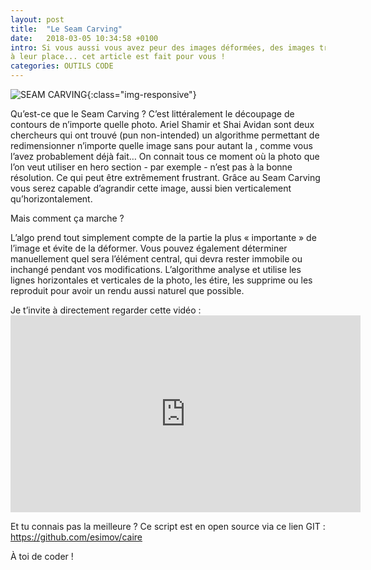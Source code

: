 ```yaml
---
layout: post
title:  "Le Seam Carving"
date:   2018-03-05 10:34:58 +0100
intro: Si vous aussi vous avez peur des images déformées, des images trop grandes, ou trop petites pour être
à leur place... cet article est fait pour vous !
categories: OUTILS CODE
---
```


![SEAM CARVING](../../../../../assets/images/2018-03-05-Seam-Carving.jpg){:class="img-responsive"}

Qu’est-ce que le Seam Carving ? C’est littéralement le découpage de contours de n’importe quelle photo. Ariel Shamir
et Shai Avidan sont deux chercheurs qui ont trouvé (pun non-intended) un algorithme permettant de redimensionner n’importe quelle image sans pour autant la , comme vous l’avez probablement déjà fait…
On connait tous ce moment où la photo que l’on veut utiliser en hero section - par exemple - n’est pas à la bonne résolution. Ce qui peut être extrêmement frustrant.
Grâce au Seam Carving vous serez capable d’agrandir cette image, aussi bien verticalement qu’horizontalement.

Mais comment ça marche ?

L’algo prend tout simplement compte de la partie la plus « importante » de l’image et évite de la déformer. Vous pouvez également déterminer manuellement quel sera l’élément central, qui devra rester immobile ou inchangé pendant vos modifications.
L’algorithme analyse et utilise les lignes horizontales et verticales de la photo, les étire, les supprime ou les reproduit pour avoir un rendu aussi naturel que possible.


Je t’invite à directement regarder cette vidéo : <iframe width="560" height="315" src="https://www.youtube.com/embed/6NcIJXTlugc" frameborder="0" allow="autoplay; encrypted-media" allowfullscreen></iframe>

Et tu connais pas la meilleure ?
Ce script est en open source via ce lien GIT : https://github.com/esimov/caire

À toi de coder !
